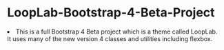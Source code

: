 # LoopLab-Bootstrap-4-Beta-Project
<li>This is a full Bootstrap 4 Beta project which is a theme called LoopLab. </li>
It uses many of the new version 4 classes and utilities including flexbox.</li>

